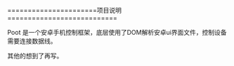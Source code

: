 ======================项目说明===========================

Poot 是一个安卓手机控制框架，底层使用了DOM解析安卓ui界面文件，控制设备需要连接数据线。



其他的想到了再写。
